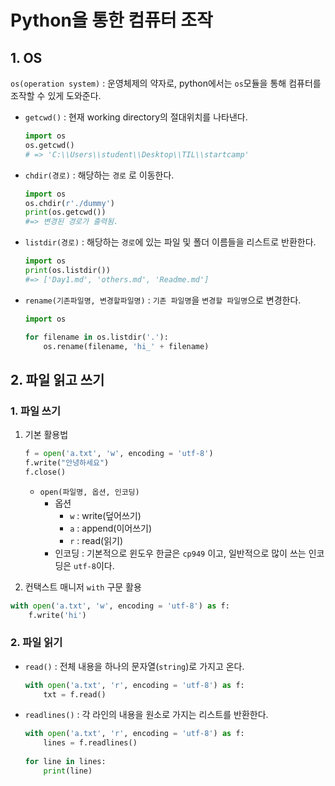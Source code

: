 # Python을 통한 컴퓨터 조작

## 1. OS

`os(operation system)` : 운영체제의 약자로, python에서는 `os`모듈을 통해 컴퓨터를 조작할 수 있게 도와준다.

* `getcwd()` : 현재 working directory의 절대위치를 나타낸다.

  ```python
  import os
  os.getcwd()
  # => 'C:\\Users\\student\\Desktop\\TIL\\startcamp'
  ```

* `chdir(경로)` : 해당하는 `경로` 로 이동한다.

  ```python
  import os
  os.chdir(r'./dummy')
  print(os.getcwd())
  #=> 변경된 경로가 출력됨.
  ```

* `listdir(경로)` : 해당하는 `경로`에 있는 파일 및 폴더 이름들을 리스트로 반환한다.

  ```python
  import os
  print(os.listdir())
  #=> ['Day1.md', 'others.md', 'Readme.md']
  ```

* `rename(기존파일명, 변경할파일명)` : `기존 파일명`을 `변경할 파일명`으로 변경한다.

  ```python
  import os
  
  for filename in os.listdir('.'):
      os.rename(filename, 'hi_' + filename)
  ```

  



## 2. 파일 읽고 쓰기

### 1. 파일 쓰기

1. 기본 활용법

   ```python
   f = open('a.txt', 'w', encoding = 'utf-8')
   f.write("안녕하세요")
   f.close()
   ```

   * `open(파일명, 옵션, 인코딩)` 
     * 옵션
       * `w` : write(덮어쓰기)
       * `a` : append(이어쓰기)
       * `r` : read(읽기)
     * 인코딩 : 기본적으로 윈도우 한글은 `cp949` 이고, 일반적으로 많이 쓰는 인코딩은 `utf-8`이다.

2.  컨택스트 매니저 `with` 구문 활용

   ```python
   with open('a.txt', 'w', encoding = 'utf-8') as f:
       f.write('hi')
   ```

### 2. 파일 읽기

* `read()` : 전체 내용을 하나의 문자열(`string`)로 가지고 온다.

  ```python
  with open('a.txt', 'r', encoding = 'utf-8') as f:
      txt = f.read()
  ```

* `readlines()` : 각 라인의 내용을 원소로 가지는 리스트를 반환한다.

  ```python
  with open('a.txt', 'r', encoding = 'utf-8') as f:
      lines = f.readlines()
      
  for line in lines:
      print(line)
  ```

  